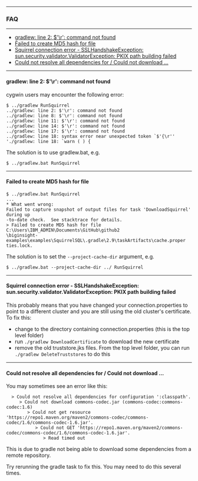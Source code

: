 *********************************************************************
### FAQ
*********************************************************************

- [gradlew: line 2: $'\r': command not found](./FAQ.md#gradlew-line-2-r-command-not-found)
- [Failed to create MD5 hash for file](./FAQ.md#failed-to-create-md5-hash-for-file)
- [Squirrel connection error - SSLHandshakeException: sun.security.validator.ValidatorException: PKIX path building failed](./FAQ.md#squirrel-connection-error---sslhandshakeexception-sunsecurityvalidatorvalidatorexception-pkix-path-building-failed)
- [Could not resolve all dependencies for / Could not download ...](./FAQ.md#could-not-resolve-all-dependencies-for--could-not-download-)

*********************************************************************
#### gradlew: line 2: $'\r': command not found

cygwin users may encounter the following error:

```
$ ../gradlew RunSquirrel
../gradlew: line 2: $'\r': command not found
../gradlew: line 8: $'\r': command not found
../gradlew: line 11: $'\r': command not found
../gradlew: line 14: $'\r': command not found
../gradlew: line 17: $'\r': command not found
../gradlew: line 18: syntax error near unexpected token `$'{\r''
'./gradlew: line 18: `warn ( ) {
```

The solution is to use gradlew.bat, e.g.

```
$ ../gradlew.bat RunSquirrel
```
*********************************************************************
#### Failed to create MD5 hash for file

```
$ ../gradlew.bat RunSquirrel
...
* What went wrong:
Failed to capture snapshot of output files for task 'DownloadSquirrel' during up
-to-date check.  See stacktrace for details.
> Failed to create MD5 hash for file C:\Users\IBM_ADMIN\Documents\GitHub\github2
\biginsight-examples\examples\SquirrelSQL\.gradle\2.9\taskArtifacts\cache.proper
ties.lock.
```
The solution is to set the `--project-cache-dir` argument, e.g.

```
$ ../gradlew.bat --project-cache-dir ../ RunSquirrel
```
*********************************************************************
#### Squirrel connection error - SSLHandshakeException: sun.security.validator.ValidatorException: PKIX path building failed

This probably means that you have changed your connection.properties to point to a different cluster and you are still using the old cluster's certificate.  To fix this:

- change to the directory containing connection.properties (this is the top level folder)
- run `./gradlew DownloadCertificate` to download the new certificate
- remove the old truststore.jks files.  From the top level folder, you can run `./gradlew DeleteTruststores` to do this

*********************************************************************
#### Could not resolve all dependencies for / Could not download ...

You may sometimes see an error like this:

```
  > Could not resolve all dependencies for configuration ':classpath'.
     > Could not download commons-codec.jar (commons-codec:commons-codec:1.6)
        > Could not get resource 'https://repo1.maven.org/maven2/commons-codec/commons-codec/1.6/commons-codec-1.6.jar'.
           > Could not GET 'https://repo1.maven.org/maven2/commons-codec/commons-codec/1.6/commons-codec-1.6.jar'.
              > Read timed out
```

This is due to gradle not being able to download some dependencies from a remote repository.  

Try rerunning the gradle task to fix this.  You may need to do this several times.
